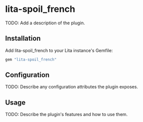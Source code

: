 # lita-spoil_french

TODO: Add a description of the plugin.

## Installation

Add lita-spoil_french to your Lita instance's Gemfile:

``` ruby
gem "lita-spoil_french"
```

## Configuration

TODO: Describe any configuration attributes the plugin exposes.

## Usage

TODO: Describe the plugin's features and how to use them.
